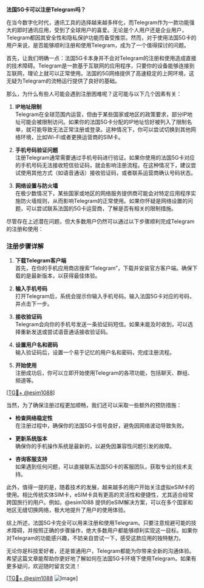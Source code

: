 **法国5G卡可以注册Telegram吗？**

在当今数字化时代，通讯工具的选择越来越多样化，而Telegram作为一款功能强大的即时通讯应用，受到了全球用户的喜爱。无论是个人用户还是企业用户，Telegram都因其安全性和隐私保护功能而备受推崇。然而，对于使用法国5G卡的用户来说，是否能够顺利注册和使用Telegram，成为了一个值得探讨的问题。

首先，让我们明确一点：法国5G卡本身并不会对Telegram的注册和使用造成直接的技术障碍。Telegram是一款基于互联网的应用程序，只要你的设备能够连接到互联网，理论上就可以正常使用。法国的5G网络提供了高速稳定的上网环境，这无疑为Telegram的流畅运行提供了良好的基础。

那么，为什么有些人可能会遇到注册困难呢？这可能与以下几个因素有关：

1. **IP地址限制**  
   Telegram在全球范围内运营，但由于某些国家或地区的政策要求，部分IP地址可能会被限制访问。如果你的法国5G卡分配的IP地址恰好被列入了限制名单，就可能导致无法正常注册或登录。这种情况下，你可以尝试切换到其他网络环境，比如Wi-Fi或者更换运营商的SIM卡。

2. **手机号码验证问题**  
   注册Telegram通常需要通过手机号码进行验证。如果你使用的法国5G卡对应的手机号码无法接收短信验证码，就会影响注册流程。在这种情况下，建议尝试使用其他方式（如语音通话）接收验证码，或者联系运营商确认号码状态。

3. **网络设置与防火墙**  
   在极少数情况下，某些国家或地区的网络服务提供商可能会对特定应用程序实施防火墙规则，从而影响Telegram的正常使用。如果你怀疑是网络设置的问题，可以尝试联系法国的5G卡运营商，了解是否有相关的限制措施。

尽管存在上述潜在问题，但大多数用户仍然可以通过以下步骤顺利完成Telegram的注册和使用：

### 注册步骤详解

1. **下载Telegram客户端**  
   首先，在你的手机应用商店搜索“Telegram”，下载并安装官方客户端。确保下载的是最新版本，以获得最佳体验。

2. **输入手机号码**  
   打开Telegram后，系统会提示你输入手机号码。输入法国5G卡对应的号码，并点击下一步。

3. **接收验证码**  
   Telegram会向你的手机号发送一条验证码短信。如果未能及时收到，可以选择重新发送或尝试语音通话接收验证码。

4. **设置用户名和密码**  
   输入验证码后，设置一个易于记忆的用户名和密码，完成注册流程。

5. **开始使用**  
   注册成功后，你可以立即开始使用Telegram的各项功能，包括聊天、群组、频道等。

[[TG💪+ @esim1088](https://t.me/s/esim1088)]

当然，为了确保注册过程更加顺畅，我们还可以采取一些额外的预防措施：

- **检查网络稳定性**  
  在注册过程中，确保你的法国5G卡信号良好，避免因网络波动导致失败。

- **更新系统版本**  
  确保你的手机操作系统是最新的，以避免因兼容性问题引发的故障。

- **咨询客服支持**  
  如果遇到任何问题，可以直接联系法国5G卡的客服团队，获取专业的技术支持。

此外，值得一提的是，随着技术的发展，越来越多的用户开始关注虚拟eSIM卡的使用。相比传统实体SIM卡，eSIM卡具有更高的灵活性和便捷性，尤其适合经常跨国旅行的用户。例如，@esim1088 提供的eSIM解决方案，可以在多个国家和地区无缝切换网络，极大地提升了用户的使用体验。

综上所述，法国5G卡完全可以用来注册和使用Telegram。只要注意规避可能的技术障碍，并按照正确的步骤操作，绝大多数用户都能够顺利实现这一目标。如果你对Telegram的功能感兴趣，不妨亲自尝试一下，感受这款应用的独特魅力。

无论你是科技爱好者，还是普通用户，Telegram都能为你带来全新的沟通体验。希望这篇文章能帮助你更好地了解如何在法国5G卡环境下使用Telegram。如果有更多疑问，欢迎随时留言交流！

[[TG💪+ @esim1088](https://t.me/s/esim1088) ![Image](https://i.postimg.cc/4NQfJmqS/Snipaste-2025-05-13-00-14-12.png)]